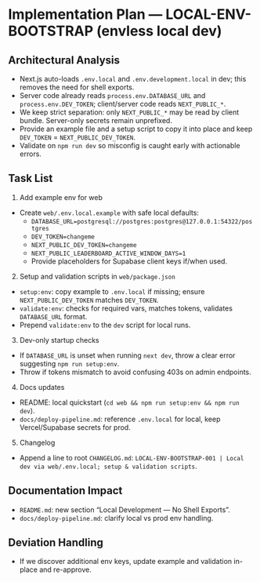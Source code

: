 # Implementation Plan — LOCAL-ENV-BOOTSTRAP (envless local dev)

## Architectural Analysis
- Next.js auto-loads `.env.local` and `.env.development.local` in dev; this removes the need for shell exports.
- Server code already reads `process.env.DATABASE_URL` and `process.env.DEV_TOKEN`; client/server code reads `NEXT_PUBLIC_*`.
- We keep strict separation: only `NEXT_PUBLIC_*` may be read by client bundle. Server-only secrets remain unprefixed.
- Provide an example file and a setup script to copy it into place and keep `DEV_TOKEN` = `NEXT_PUBLIC_DEV_TOKEN`.
- Validate on `npm run dev` so misconfig is caught early with actionable errors.

## Task List
1) Add example env for web
- Create `web/.env.local.example` with safe local defaults:
  - `DATABASE_URL=postgresql://postgres:postgres@127.0.0.1:54322/postgres`
  - `DEV_TOKEN=changeme`
  - `NEXT_PUBLIC_DEV_TOKEN=changeme`
  - `NEXT_PUBLIC_LEADERBOARD_ACTIVE_WINDOW_DAYS=1`
  - Provide placeholders for Supabase client keys if/when used.

2) Setup and validation scripts in `web/package.json`
- `setup:env`: copy example to `.env.local` if missing; ensure `NEXT_PUBLIC_DEV_TOKEN` matches `DEV_TOKEN`.
- `validate:env`: checks for required vars, matches tokens, validates `DATABASE_URL` format.
- Prepend `validate:env` to the `dev` script for local runs.

3) Dev-only startup checks
- If `DATABASE_URL` is unset when running `next dev`, throw a clear error suggesting `npm run setup:env`.
- Throw if tokens mismatch to avoid confusing 403s on admin endpoints.

4) Docs updates
- README: local quickstart (`cd web && npm run setup:env && npm run dev`).
- `docs/deploy-pipeline.md`: reference `.env.local` for local, keep Vercel/Supabase secrets for prod.

5) Changelog
- Append a line to root `CHANGELOG.md`: `LOCAL-ENV-BOOTSTRAP-001 | Local dev via web/.env.local; setup & validation scripts`.

## Documentation Impact
- `README.md`: new section “Local Development — No Shell Exports”.
- `docs/deploy-pipeline.md`: clarify local vs prod env handling.

## Deviation Handling
- If we discover additional env keys, update example and validation in-place and re-approve.
